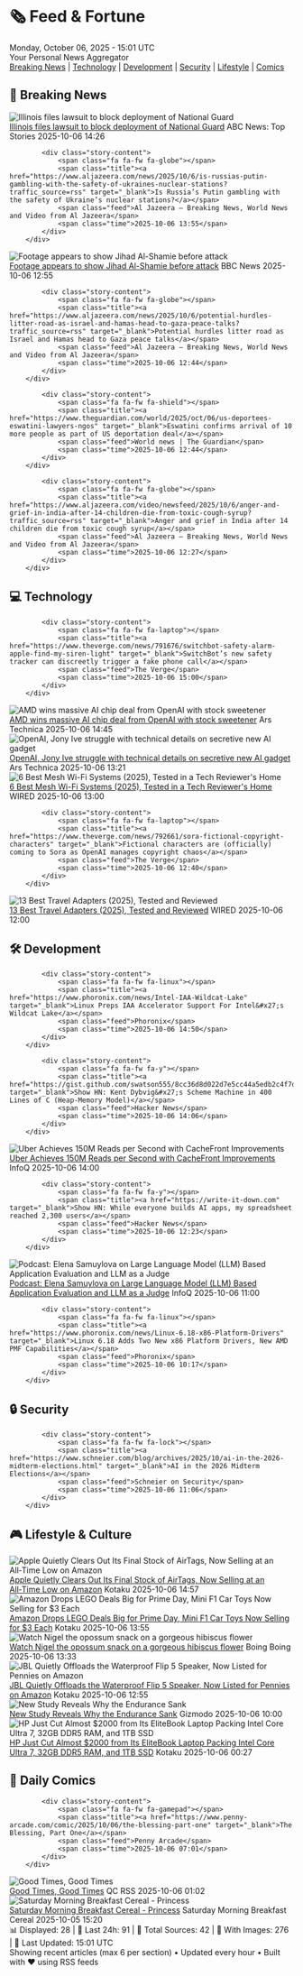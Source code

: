 <!-- Processing 54 RSS feeds at 2025-10-06 15:01:43 UTC -->
<!-- Processing: Poorly Drawn Lines -->
<!-- Processing: Dilbert -->
<!-- Processing: Questionable Content -->
<!-- Processing: Dinosaur Comics -->
<!-- Processing: BBC Breaking News -->
<!-- Processing: Al Jazeera Breaking News -->
<!-- Processing: NPR News -->
<!-- Processing: CBC News -->
<!-- Error processing https://rss.cbc.ca/lineup/topstories.xml: The read operation timed out -->
<!-- Processing: Reuters World News -->
<!-- Processing: ABC News Breaking -->
<!-- Processing: NBC News Breaking -->
<!-- Processing: The Verge -->
<!-- Processing: Ars Technica -->
<!-- Processing: Slashdot -->
<!-- Processing: Hacker News -->
<!-- Processing: Phoronix Linux News -->
<!-- Processing: It's FOSS -->
<!-- Processing: OMG! Ubuntu -->
<!-- Processing: Linux.com -->
<!-- Processing: GitHub Blog -->
<!-- Processing: GitLab Blog -->
<!-- Processing: Coding Horror -->
<!-- Processing: Kotaku -->
<!-- Processing: Schneier on Security -->
<!-- Generated 9 new posts out of 24 feeds processed -->
<div class="newspaper-header">
    <h1 class="newspaper-title">🗞️ Feed & Fortune</h1>
    <div class="newspaper-date">Monday, October 06, 2025 - 15:01 UTC</div>
    <div class="newspaper-subtitle">Your Personal News Aggregator</div>
</div>

<div class="newspaper-nav">
    <a href="#breaking">Breaking News</a> |
    <a href="#tech">Technology</a> |
    <a href="#dev">Development</a> |
    <a href="#security">Security</a> |
    <a href="#lifestyle">Lifestyle</a> |
    <a href="#webcomics">Comics</a>
</div>

<div class="news-section breaking-news" id="breaking">
<h2 class="section-header">🚨 Breaking News</h2>
<div class="stories-container">
<div class="story">
            <img src="https://s.abcnews.com/images/US/chicago-13-gty-gmh-251003_1759516024718_hpMain_4x3t_384.jpg" alt="Illinois files lawsuit to block deployment of National Guard" class="story-image" loading="lazy" onerror="this.style.display='none'">
            <div class="story-content">
                <span class="fa fa-fw fa-tv"></span>
                <span class="title"><a href="https://abcnews.go.com/US/illinois-files-lawsuit-block-deployment-national-guard/story?id=126253079" target="_blank">Illinois files lawsuit to block deployment of National Guard</a></span>
                <span class="feed">ABC News: Top Stories</span>
                <span class="time">2025-10-06 14:26</span>
            </div>
        </div>
<div class="story">
            
            <div class="story-content">
                <span class="fa fa-fw fa-globe"></span>
                <span class="title"><a href="https://www.aljazeera.com/news/2025/10/6/is-russias-putin-gambling-with-the-safety-of-ukraines-nuclear-stations?traffic_source=rss" target="_blank">Is Russia’s Putin gambling with the safety of Ukraine’s nuclear stations?</a></span>
                <span class="feed">Al Jazeera – Breaking News, World News and Video from Al Jazeera</span>
                <span class="time">2025-10-06 13:55</span>
            </div>
        </div>
<div class="story">
            <img src="https://ichef.bbci.co.uk/ace/standard/240/cpsprodpb/c7b0/live/aff5f100-a2b0-11f0-928c-71dbb8619e94.jpg" alt="Footage appears to show Jihad Al-Shamie before attack" class="story-image" loading="lazy" onerror="this.style.display='none'">
            <div class="story-content">
                <span class="fa fa-fw fa-flag"></span>
                <span class="title"><a href="https://www.bbc.com/news/articles/c62ne93n090o?at_medium=RSS&at_campaign=rss" target="_blank">Footage appears to show Jihad Al-Shamie before attack</a></span>
                <span class="feed">BBC News</span>
                <span class="time">2025-10-06 12:55</span>
            </div>
        </div>
<div class="story">
            
            <div class="story-content">
                <span class="fa fa-fw fa-globe"></span>
                <span class="title"><a href="https://www.aljazeera.com/news/2025/10/6/potential-hurdles-litter-road-as-israel-and-hamas-head-to-gaza-peace-talks?traffic_source=rss" target="_blank">Potential hurdles litter road as Israel and Hamas head to Gaza peace talks</a></span>
                <span class="feed">Al Jazeera – Breaking News, World News and Video from Al Jazeera</span>
                <span class="time">2025-10-06 12:44</span>
            </div>
        </div>
<div class="story">
            
            <div class="story-content">
                <span class="fa fa-fw fa-shield"></span>
                <span class="title"><a href="https://www.theguardian.com/world/2025/oct/06/us-deportees-eswatini-lawyers-ngos" target="_blank">Eswatini confirms arrival of 10 more people as part of US deportation deal</a></span>
                <span class="feed">World news | The Guardian</span>
                <span class="time">2025-10-06 12:44</span>
            </div>
        </div>
<div class="story">
            
            <div class="story-content">
                <span class="fa fa-fw fa-globe"></span>
                <span class="title"><a href="https://www.aljazeera.com/video/newsfeed/2025/10/6/anger-and-grief-in-india-after-14-children-die-from-toxic-cough-syrup?traffic_source=rss" target="_blank">Anger and grief in India after 14 children die from toxic cough syrup</a></span>
                <span class="feed">Al Jazeera – Breaking News, World News and Video from Al Jazeera</span>
                <span class="time">2025-10-06 12:27</span>
            </div>
        </div>
</div>
</div>
<div class="news-section tech-news" id="tech">
<h2 class="section-header">💻 Technology</h2>
<div class="stories-container">
<div class="story">
            
            <div class="story-content">
                <span class="fa fa-fw fa-laptop"></span>
                <span class="title"><a href="https://www.theverge.com/news/791676/switchbot-safety-alarm-apple-find-my-siren-light" target="_blank">SwitchBot’s new safety tracker can discreetly trigger a fake phone call</a></span>
                <span class="feed">The Verge</span>
                <span class="time">2025-10-06 15:00</span>
            </div>
        </div>
<div class="story">
            <img src="https://cdn.arstechnica.net/wp-content/uploads/2023/11/openai_iceblue_hero-500x500.jpg" alt="AMD wins massive AI chip deal from OpenAI with stock sweetener" class="story-image" loading="lazy" onerror="this.style.display='none'">
            <div class="story-content">
                <span class="fa fa-fw fa-cog"></span>
                <span class="title"><a href="https://arstechnica.com/ai/2025/10/amd-wins-massive-ai-chip-deal-from-openai-with-stock-sweetener/" target="_blank">AMD wins massive AI chip deal from OpenAI with stock sweetener</a></span>
                <span class="feed">Ars Technica</span>
                <span class="time">2025-10-06 14:45</span>
            </div>
        </div>
<div class="story">
            <img src="https://cdn.arstechnica.net/wp-content/uploads/2025/10/altman-ive-500x500.jpg" alt="OpenAI, Jony Ive struggle with technical details on secretive new AI gadget" class="story-image" loading="lazy" onerror="this.style.display='none'">
            <div class="story-content">
                <span class="fa fa-fw fa-cog"></span>
                <span class="title"><a href="https://arstechnica.com/ai/2025/10/openai-jony-ive-struggle-with-technical-details-on-secretive-new-ai-gadget/" target="_blank">OpenAI, Jony Ive struggle with technical details on secretive new AI gadget</a></span>
                <span class="feed">Ars Technica</span>
                <span class="time">2025-10-06 13:21</span>
            </div>
        </div>
<div class="story">
            <img src="https://media.wired.com/photos/685f1374106fb0cb6e6aa9fb/master/pass/The%20Best%20Mesh%20Wi-Fi%20Systems.png" alt="6 Best Mesh Wi-Fi Systems (2025), Tested in a Tech Reviewer&#x27;s Home" class="story-image" loading="lazy" onerror="this.style.display='none'">
            <div class="story-content">
                <span class="fa fa-fw fa-bolt"></span>
                <span class="title"><a href="https://www.wired.com/story/best-mesh-wifi-routers/" target="_blank">6 Best Mesh Wi-Fi Systems (2025), Tested in a Tech Reviewer&#x27;s Home</a></span>
                <span class="feed">WIRED</span>
                <span class="time">2025-10-06 13:00</span>
            </div>
        </div>
<div class="story">
            
            <div class="story-content">
                <span class="fa fa-fw fa-laptop"></span>
                <span class="title"><a href="https://www.theverge.com/news/792661/sora-fictional-copyright-characters" target="_blank">Fictional characters are (officially) coming to Sora as OpenAI manages copyright chaos</a></span>
                <span class="feed">The Verge</span>
                <span class="time">2025-10-06 12:40</span>
            </div>
        </div>
<div class="story">
            <img src="https://media.wired.com/photos/6838bfe50d9590a68e292f0f/master/pass/The%20Best%20Travel%20Adapters_.png" alt="13 Best Travel Adapters (2025), Tested and Reviewed" class="story-image" loading="lazy" onerror="this.style.display='none'">
            <div class="story-content">
                <span class="fa fa-fw fa-bolt"></span>
                <span class="title"><a href="https://www.wired.com/gallery/best-travel-adapters/" target="_blank">13 Best Travel Adapters (2025), Tested and Reviewed</a></span>
                <span class="feed">WIRED</span>
                <span class="time">2025-10-06 12:00</span>
            </div>
        </div>
</div>
</div>
<div class="news-section dev-news" id="dev">
<h2 class="section-header">🛠️ Development</h2>
<div class="stories-container">
<div class="story">
            
            <div class="story-content">
                <span class="fa fa-fw fa-linux"></span>
                <span class="title"><a href="https://www.phoronix.com/news/Intel-IAA-Wildcat-Lake" target="_blank">Linux Preps IAA Accelerator Support For Intel&#x27;s Wildcat Lake</a></span>
                <span class="feed">Phoronix</span>
                <span class="time">2025-10-06 14:50</span>
            </div>
        </div>
<div class="story">
            
            <div class="story-content">
                <span class="fa fa-fw fa-y"></span>
                <span class="title"><a href="https://gist.github.com/swatson555/8cc36d8d022d7e5cc44a5edb2c4f7d0b" target="_blank">Show HN: Kent Dybvig&#x27;s Scheme Machine in 400 Lines of C (Heap-Memory Model)</a></span>
                <span class="feed">Hacker News</span>
                <span class="time">2025-10-06 14:06</span>
            </div>
        </div>
<div class="story">
            <img src="https://res.infoq.com/news/2025/10/uber-cachefront-150m-reads/en/headerimage/twitter_card-1758938429078.jpg" alt="Uber Achieves 150M Reads per Second with CacheFront Improvements" class="story-image" loading="lazy" onerror="this.style.display='none'">
            <div class="story-content">
                <span class="fa fa-fw fa-info-circle"></span>
                <span class="title"><a href="https://www.infoq.com/news/2025/10/uber-cachefront-150m-reads/?utm_campaign=infoq_content&utm_source=infoq&utm_medium=feed&utm_term=global" target="_blank">Uber Achieves 150M Reads per Second with CacheFront Improvements</a></span>
                <span class="feed">InfoQ</span>
                <span class="time">2025-10-06 14:00</span>
            </div>
        </div>
<div class="story">
            
            <div class="story-content">
                <span class="fa fa-fw fa-y"></span>
                <span class="title"><a href="https://write-it-down.com" target="_blank">Show HN: While everyone builds AI apps, my spreadsheet reached 2,300 users</a></span>
                <span class="feed">Hacker News</span>
                <span class="time">2025-10-06 12:23</span>
            </div>
        </div>
<div class="story">
            <img src="https://res.infoq.com/podcasts/llm-based-application-evaluation/en/smallimage/the-infoq-podcast-logo-thumbnail-1759238043300.jpg" alt="Podcast: Elena Samuylova on Large Language Model (LLM) Based Application Evaluation and LLM as a Judge" class="story-image" loading="lazy" onerror="this.style.display='none'">
            <div class="story-content">
                <span class="fa fa-fw fa-info-circle"></span>
                <span class="title"><a href="https://www.infoq.com/podcasts/llm-based-application-evaluation/?utm_campaign=infoq_content&utm_source=infoq&utm_medium=feed&utm_term=global" target="_blank">Podcast: Elena Samuylova on Large Language Model (LLM) Based Application Evaluation and LLM as a Judge</a></span>
                <span class="feed">InfoQ</span>
                <span class="time">2025-10-06 11:00</span>
            </div>
        </div>
<div class="story">
            
            <div class="story-content">
                <span class="fa fa-fw fa-linux"></span>
                <span class="title"><a href="https://www.phoronix.com/news/Linux-6.18-x86-Platform-Drivers" target="_blank">Linux 6.18 Adds Two New x86 Platform Drivers, New AMD PMF Capabilities</a></span>
                <span class="feed">Phoronix</span>
                <span class="time">2025-10-06 10:17</span>
            </div>
        </div>
</div>
</div>
<div class="news-section security-news" id="security">
<h2 class="section-header">🔒 Security</h2>
<div class="stories-container">
<div class="story">
            
            <div class="story-content">
                <span class="fa fa-fw fa-lock"></span>
                <span class="title"><a href="https://www.schneier.com/blog/archives/2025/10/ai-in-the-2026-midterm-elections.html" target="_blank">AI in the 2026 Midterm Elections</a></span>
                <span class="feed">Schneier on Security</span>
                <span class="time">2025-10-06 11:06</span>
            </div>
        </div>
</div>
</div>
<div class="news-section lifestyle-news" id="lifestyle">
<h2 class="section-header">🎮 Lifestyle & Culture</h2>
<div class="stories-container">
<div class="story">
            <img src="https://kotaku.com/app/uploads/2025/09/airtag-4-pack.jpg" alt="Apple Quietly Clears Out Its Final Stock of AirTags, Now Selling at an All‑Time Low on Amazon" class="story-image" loading="lazy" onerror="this.style.display='none'">
            <div class="story-content">
                <span class="fa fa-fw fa-gamepad"></span>
                <span class="title"><a href="https://kotaku.com/apple-quietly-clears-out-its-final-stock-of-airtags-now-selling-at-an-all%e2%80%91time-low-on-amazon-2000632076" target="_blank">Apple Quietly Clears Out Its Final Stock of AirTags, Now Selling at an All‑Time Low on Amazon</a></span>
                <span class="feed">Kotaku</span>
                <span class="time">2025-10-06 14:57</span>
            </div>
        </div>
<div class="story">
            <img src="https://kotaku.com/app/uploads/2025/10/lego-f1-cars-build.jpg" alt="Amazon Drops LEGO Deals Big for Prime Day, Mini F1 Car Toys Now Selling for $3 Each" class="story-image" loading="lazy" onerror="this.style.display='none'">
            <div class="story-content">
                <span class="fa fa-fw fa-gamepad"></span>
                <span class="title"><a href="https://kotaku.com/amazon-drops-lego-deals-big-for-prime-day-mini-f1-car-toys-now-selling-for-3-each-2000632056" target="_blank">Amazon Drops LEGO Deals Big for Prime Day, Mini F1 Car Toys Now Selling for $3 Each</a></span>
                <span class="feed">Kotaku</span>
                <span class="time">2025-10-06 13:55</span>
            </div>
        </div>
<div class="story">
            <img src="https://i0.wp.com/boingboing.net/wp-content/uploads/2023/11/Screenshot-2023-11-13-at-7.55.43-PM-e1759757562259.png?fit=768%2C652&amp;quality=55&amp;ssl=1" alt="Watch Nigel the opossum snack on a gorgeous hibiscus flower" class="story-image" loading="lazy" onerror="this.style.display='none'">
            <div class="story-content">
                <span class="fa fa-fw fa-arrow-right"></span>
                <span class="title"><a href="https://boingboing.net/2025/10/06/watch-nigel-the-opossum-snack-on-a-gorgeous-hibiscus-flower.html" target="_blank">Watch Nigel the opossum snack on a gorgeous hibiscus flower</a></span>
                <span class="feed">Boing Boing</span>
                <span class="time">2025-10-06 13:33</span>
            </div>
        </div>
<div class="story">
            <img src="https://kotaku.com/app/uploads/2025/10/jbl-flip-5-speaker.jpg" alt="JBL Quietly Offloads the Waterproof Flip 5 Speaker, Now Listed for Pennies on Amazon" class="story-image" loading="lazy" onerror="this.style.display='none'">
            <div class="story-content">
                <span class="fa fa-fw fa-gamepad"></span>
                <span class="title"><a href="https://kotaku.com/jbl-quietly-offloads-the-waterproof-flip-5-speaker-now-listed-for-pennies-on-amazon-2000631979" target="_blank">JBL Quietly Offloads the Waterproof Flip 5 Speaker, Now Listed for Pennies on Amazon</a></span>
                <span class="feed">Kotaku</span>
                <span class="time">2025-10-06 12:55</span>
            </div>
        </div>
<div class="story">
            <img src="https://gizmodo.com/app/uploads/2025/10/endurance-in-the-distance-1280x853.jpg" alt="New Study Reveals Why the Endurance Sank" class="story-image" loading="lazy" onerror="this.style.display='none'">
            <div class="story-content">
                <span class="fa fa-fw fa-computer"></span>
                <span class="title"><a href="https://gizmodo.com/new-study-reveals-why-the-endurance-sank-2000667287" target="_blank">New Study Reveals Why the Endurance Sank</a></span>
                <span class="feed">Gizmodo</span>
                <span class="time">2025-10-06 10:00</span>
            </div>
        </div>
<div class="story">
            <img src="https://kotaku.com/app/uploads/2025/10/hp-core-ultra-7.jpg" alt="HP Just Cut Almost $2000 from Its EliteBook Laptop Packing Intel Core Ultra 7, 32GB DDR5 RAM, and 1TB SSD" class="story-image" loading="lazy" onerror="this.style.display='none'">
            <div class="story-content">
                <span class="fa fa-fw fa-gamepad"></span>
                <span class="title"><a href="https://kotaku.com/hp-just-cut-almost-2000-from-its-elitebook-laptop-packing-intel-core-ultra-7-32gb-ddr5-ram-and-1tb-ssd-2000631866" target="_blank">HP Just Cut Almost $2000 from Its EliteBook Laptop Packing Intel Core Ultra 7, 32GB DDR5 RAM, and 1TB SSD</a></span>
                <span class="feed">Kotaku</span>
                <span class="time">2025-10-06 00:27</span>
            </div>
        </div>
</div>
</div>
<div class="news-section webcomics-section" id="webcomics">
<h2 class="section-header">🎨 Daily Comics</h2>
<div class="stories-container">
<div class="story">
            
            <div class="story-content">
                <span class="fa fa-fw fa-gamepad"></span>
                <span class="title"><a href="https://www.penny-arcade.com/comic/2025/10/06/the-blessing-part-one" target="_blank">The Blessing, Part One</a></span>
                <span class="feed">Penny Arcade</span>
                <span class="time">2025-10-06 07:01</span>
            </div>
        </div>
<div class="story">
            <img src="http://www.questionablecontent.net/comics/5672.png" alt="Good Times, Good Times" class="story-image" loading="lazy" onerror="this.style.display='none'">
            <div class="story-content">
                <span class="fa fa-fw fa-music"></span>
                <span class="title"><a href="http://questionablecontent.net/view.php?comic=5672" target="_blank">Good Times, Good Times</a></span>
                <span class="feed">QC RSS</span>
                <span class="time">2025-10-06 01:02</span>
            </div>
        </div>
<div class="story">
            <img src="https://www.smbc-comics.com/comics/1759640123-20251005.png" alt="Saturday Morning Breakfast Cereal - Princess" class="story-image" loading="lazy" onerror="this.style.display='none'">
            <div class="story-content">
                <span class="fa fa-fw fa-smile"></span>
                <span class="title"><a href="https://www.smbc-comics.com/comic/princess-3" target="_blank">Saturday Morning Breakfast Cereal - Princess</a></span>
                <span class="feed">Saturday Morning Breakfast Cereal</span>
                <span class="time">2025-10-05 15:20</span>
            </div>
        </div>
</div>
</div>

<div class="newspaper-footer">
    <div class="stats">
        📊 Displayed: 28 | 📅 Last 24h: 91 | 📡 Total Sources: 42 | 📸 With Images: 276 |
        🔄 Last Updated: 15:01 UTC
    </div>
    <div class="footer-note">
        Showing recent articles (max 6 per section) • Updated every hour • Built with ❤️ using RSS feeds
    </div>
</div>

